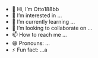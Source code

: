 - 👋 Hi, I’m Otto188bb
- 👀 I’m interested in ...
- 🌱 I’m currently learning ...
- 💞️ I’m looking to collaborate on ...
- 📫 How to reach me ...
- 😄 Pronouns: ...
- ⚡ Fun fact: ...a

<!---
Otto188bb/Otto188bb is a ✨ special ✨ repository because its `README.md` (this file) appears on your GitHub profile.
You can click the Preview link to take a look at your changes.
--->
